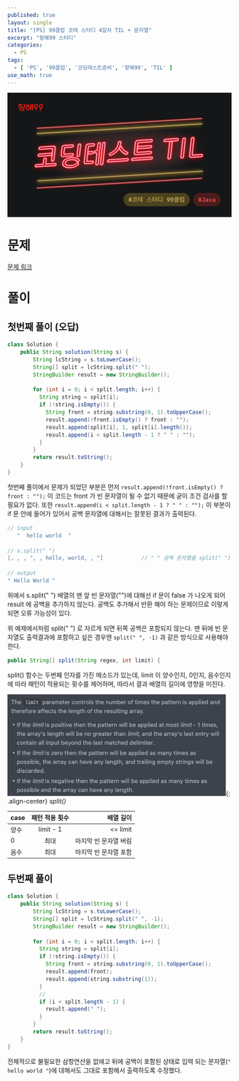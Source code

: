 ```yaml
---
published: true
layout: single
title: "[PS] 99클럽 코테 스터디 4일차 TIL + 문자열"
excerpt: "항해99 스터디"
categories:
  - PS
tags:
  - [ 'PS', '99클럽', '코딩테스트준비', '항해99', 'TIL' ]
use_math: true
---
```


![img_3.png](https://github.com/zhtmr/static-files-for-posting/blob/main/static-files-for-posting/20240722/99club_TIL_thumbnail/%EA%B8%B0%EB%B3%B8%ED%98%951_java.png?raw=true)

# 문제

[문제 링크](https://school.programmers.co.kr/learn/courses/30/lessons/12951)

# 풀이

## 첫번째 풀이 (오답)

```java
class Solution {
    public String solution(String s) {
        String lcString = s.toLowerCase();
        String[] split = lcString.split(" ");
        StringBuilder result = new StringBuilder();

        for (int i = 0; i < split.length; i++) {
          String string = split[i];
          if (!string.isEmpty()) {
            String front = string.substring(0, 1).toUpperCase();
            result.append(!front.isEmpty() ? front : "");
            result.append(split[i], 1, split[i].length());
            result.append(i < split.length - 1 ? " " : "");
          }
        }
        return result.toString();
    }
}
```
첫번째 풀이에서 문제가 되었던 부분은 먼저 `result.append(!front.isEmpty() ? front : "");` 이 코드는 front 가 빈 문자열이 될 수 없기 때문에 굳이 조건 검사를 할 필요가 없다. 
또한 `result.append(i < split.length - 1 ? " " : "");` 이 부분이 if 문 안에 들어가 있어서 공백 문자열에 대해서는 잘못된 결과가 출력된다.

```java
// input
   "  hello world  "

// s.split(" ")
[, , , ", , hello, world, , "]            // " " 공백 문자열을 split(" ") 하게되면 ""

// output
" Hello World "
```
위에서 s.split(" ") 배열의 맨 앞 빈 문자열("")에 대해선 if 문이 false 가 나오게 되어 result 에 공백을 추가하지 않는다. 공백도 추가해서 반환 해야 하는 문제이므로 이렇게 되면 오류 가능성이 있다.

위 예제에서처럼 split(" ") 로 자르게 되면 뒤쪽 공백은 포함되지 않는다. 맨 뒤에 빈 문자열도 출력결과에 포함하고 싶은 경우엔 `split(" ", -1)` 과 같은 방식으로 사용해야 한다.

```java
public String[] split(String regex, int limit) {
```
split() 함수는 두번째 인자를 가진 메소드가 있는데, limit 이 양수인지, 0인지, 음수인지에 따라 패턴이 적용되는 횟수를 제어하며, 따라서 결과 배열의 길이에 영향을 미친다.


![img_4.png](https://github.com/zhtmr/static-files-for-posting/blob/main/static-files-for-posting/20240725/split.png?raw=true){: .align-center}
*split()*



| case | 패턴 적용 횟수  |      배열 길이 |
|------|:---------:|-----------:|
| 양수   | limit - 1 |  <= limit
| 0    |    최대     | 마지막 빈 문자열 버림
| 음수   |    최대     | 마지막 빈 문자열 포함



## 두번째 풀이
```java
class Solution {
    public String solution(String s) {
        String lcString = s.toLowerCase();
        String[] split = lcString.split(" ", -1);
        StringBuilder result = new StringBuilder();

        for (int i = 0; i < split.length; i++) {
          String string = split[i];
          if (!string.isEmpty()) {
            String front = string.substring(0, 1).toUpperCase();
            result.append(front);
            result.append(string.substring(1));
          }
          // 
          if (i < split.length - 1) {
            result.append(" ");
          }
        }
        return result.toString();
    }
}
```
전체적으로 불필요한 삼항연산을 없애고 뒤에 공백이 포함된 상태로 입력 되는 문자열(`" hello world "`)에 대해서도 그대로 포함해서 출력하도록 수정했다.